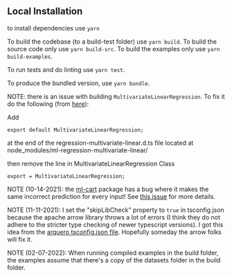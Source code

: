 ## Local Installation

to install dependencies use `yarn`

To build the codebase (to a build-test folder) use `yarn build`. To build the source code only use `yarn build-src`. To build the examples only use `yarn build-examples`.

To run tests and do linting use `yarn test`.

To produce the bundled version, use `yarn bundle`.

NOTE: there is an issue with building `MultivariateLinearRegression`. To fix it do the following (from [here](https://github.com/mljs/regression-multivariate-linear/issues/15)):

Add
```
export default MultivariateLinearRegression;
```
at the end of the regression-multivariate-linear.d.ts file located at node\_modules/ml-regression-multivariate-linear/

then remove the line in MultivariateLinearRegression Class
```
export = MultivariateLinearRegression;
```

NOTE (10-14-2021): the [ml-cart](https://github.com/mljs/decision-tree-cart) package has a bug where it makes the same incorrect prediction for every input! See [this issue](https://github.com/mljs/random-forest/issues/32) for more details.

NOTE (11-11-2021): I set the "skipLibCheck" property to `true` in tsconfig.json because the apache arrow library throws a lot of errors (I think they do not adhere to the stricter type checking of newer typescript versions). I got this idea from the [arquero tsconfig.json file](https://github.com/uwdata/arquero/blob/master/tsconfig.json). Hopefully someday the arrow folks will fix it.

NOTE (02-07-2022): When running compiled examples in the build folder, the examples assume that there's a copy of the datasets folder in the build folder.
